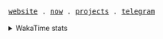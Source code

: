 <div>
    <samp>
      <a href="https://nosirjonov.uz">website</a> .
      <a href="https://github.com/acadbek#js-contribution-activity">now</a> .
      <a href="https://nosirjonov.uz/projects">projects</a> .
<!--  <a href="https://blaze.uz/">work</a> . -->
      <a href="https://t.me/kly404">telegram</a>
  </samp>
</div>
<br/>
<details> 
  <summary>WakaTime stats</summary>
  <img src="https://github-readme-stats.vercel.app/api/wakatime?username=acadbek&theme=radical" alt="WakaTime stats">
</details>
